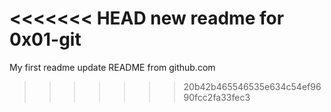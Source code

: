 <<<<<<< HEAD
new readme for 0x01-git
=======
My first readme
update README from github.com
>>>>>>> 20b42b465546535e634c54ef9690fcc2fa33fec3
